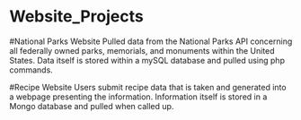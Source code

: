 # Website_Projects

#National Parks Website
Pulled data from the National Parks API concerning all federally owned parks, memorials, and monuments within the United States. Data itself is stored within a mySQL database and pulled using php commands.

#Recipe Website
Users submit recipe data that is taken and generated into a webpage presenting the information. Information itself is stored in a Mongo database and pulled when called up.
